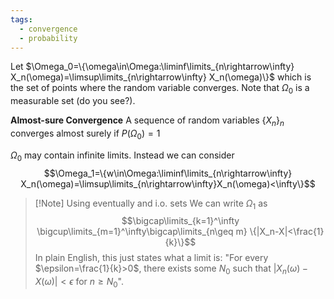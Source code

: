 ```yaml
---
tags:
  - convergence
  - probability
---
```

Let $\Omega_0=\{\omega\in\Omega:\liminf\limits_{n\rightarrow\infty} X_n(\omega)=\limsup\limits_{n\rightarrow\infty} X_n(\omega)\}$ which is the set of points where the random variable converges. Note that $\Omega_0$ is a measurable set (do you see?).

**Almost-sure Convergence**
A sequence of random variables $\{X_n\}_n$ converges almost surely if $P(\Omega_0)=1$ 

$\Omega_0$ may contain infinite limits. Instead we can consider
$$\Omega_1=\{w\in\Omega:\liminf\limits_{n\rightarrow\infty} X_n(\omega)=\limsup\limits_{n\rightarrow\infty}X_n(\omega)<\infty\}$$
>[!Note] Using eventually and i.o. sets
>We can write $\Omega_1$ as 
>$$\bigcap\limits_{k=1}^\infty \bigcup\limits_{m=1}^\infty\bigcap\limits_{n\geq m} \{|X_n-X|<\frac{1}{k}\}$$
>In plain English, this just states what a limit is: "For every $\epsilon=\frac{1}{k}>0$, there exists some $N_0$ such that $|X_n(\omega)-X(\omega)|<\epsilon$ for $n\geq N_0$". 